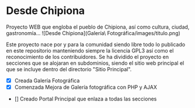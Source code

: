 # Desde Chipiona
Proyecto WEB que engloba el pueblo de Chipiona, así como cultura, ciudad, gastronomía...
![Desde Chipiona](Galería\ Fotográfica/images/titulo.png)

Este proyecto nace por y para la comunidad siendo libre todo lo publicado en este repositorio manteniendo siempre la licencia GPL3 así como el reconocimiento de los contribuidores.
Se ha dividido el proyecto en secciones que se alojaran en subdominios, siendo el sitio web principal el que se incluye dentro del directorio "Sitio Principal".

- [x] Creada Galería Fotográfica
- [x] Comenzada Mejora de Galería fotográfica con PHP y AJAX
- [] Creado Portal Principal que enlaza a todas las secciones